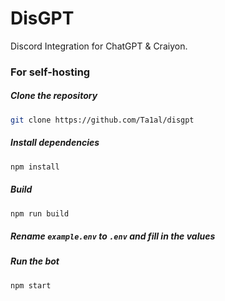 # DisGPT
Discord Integration for ChatGPT & Craiyon.

### For self-hosting
##### Clone the repository
```bash
git clone https://github.com/Ta1al/disgpt
```
##### Install dependencies
```bash
npm install
```
##### Build
```bash
npm run build
```
##### Rename `example.env` to `.env` and fill in the values
##### Run the bot
```bash
npm start
```
